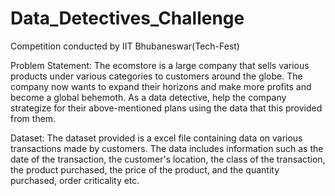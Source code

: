 # Data_Detectives_Challenge
Competition conducted by IIT Bhubaneswar(Tech-Fest)

Problem Statement:
The ecomstore is a large company that sells various products under
various categories to customers around the globe. The company now
wants to expand their horizons and make more profits and become a
global behemoth. As a data detective, help the company strategize for
their above-mentioned plans using the data that this provided from
them.

Dataset:
The dataset provided is a excel file containing data on various
transactions made by customers. The data includes information such
as the date of the transaction, the customer's location, the class of the
transaction, the product purchased, the price of the product, and the
quantity purchased, order criticality etc.
